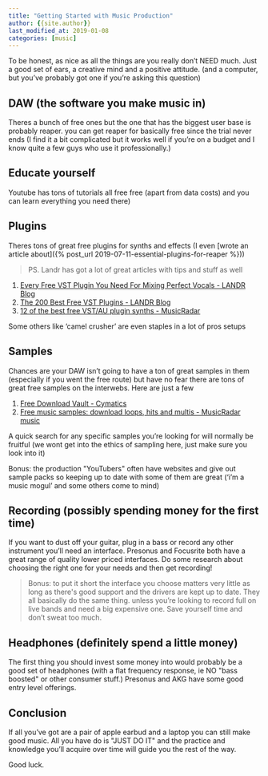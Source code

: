 ```yaml
---
title: "Getting Started with Music Production"
author: {{site.author}}
last_modified_at: 2019-01-08
categories: [music]
---
```


To be honest, as nice as all the things are you really don’t NEED much.
Just a good set of ears, a creative mind and a positive attitude. (and a computer, but you’ve probably got one if you’re asking this question)

## DAW (the software you make music in)

Theres a bunch of free ones but the one that has the biggest user base is probably reaper. you can get reaper for basically free since the trial never ends (I find it a bit complicated but it works well if you’re on a budget and I know quite a few guys who use it professionally.)

## Educate yourself

Youtube has tons of tutorials all free free (apart from data costs) and you can learn everything you need there)

## Plugins

Theres tons of great free plugins for synths and effects (I even [wrote an article about]({% post_url 2019-07-11-essential-plugins-for-reaper %}))


> PS. Landr has got a lot of great articles with tips and stuff as well


1. [Every Free VST Plugin You Need For Mixing Perfect Vocals - LANDR Blog](https://blog.landr.com/every-free-plugin-need-mixing-perfect-vocals/)
2. [The 200 Best Free VST Plugins - LANDR Blog](https://blog.landr.com/best-free-vst-plugins/)
3. [12 of the best free VST/AU plugin synths - MusicRadar](https://www.musicradar.com/news/tech/12-of-the-best-free-vst-au-plugin-synths-615790)

Some others like ‘camel crusher’ are even staples in a lot of pros setups

## Samples

Chances are your DAW isn’t going to have a ton of great samples in them (especially if you went the free route) but have no fear there are tons of great free samples on the interwebs.
Here are just a few

1. [Free Download Vault - Cymatics](https://cymatics.fm/pages/free-download-vault)
2. [Free music samples: download loops, hits and multis - MusicRadar music](https://www.musicradar.com/news/tech/free-music-samples-download-loops-hits-and-multis-627820)

A quick search for any specific samples you’re looking for will normally be fruitful (we wont get into the ethics of sampling here, just make sure you look into it)

Bonus: the production "YouTubers" often have websites and give out sample packs so keeping up to date with some of them are great (‘i’m a music mogul’ and some others come to mind)

## Recording (possibly spending money for the first time)

If you want to dust off your guitar, plug in a bass or record any other instrument you’ll need an interface.
Presonus and Focusrite both have a great range of quality lower priced interfaces.
Do some research about choosing the right one for your needs and then get recording!


> Bonus: to put it short the interface you choose matters very little as long as there's good support and the drivers are kept up to date.
> They all basically do the same thing. unless you’re looking to record full on live bands and need a big expensive one.
> Save yourself time and don’t sweat too much.


## Headphones (definitely spend a little money)

The first thing you should invest some money into would probably be a good set of headphones (with a flat frequency response, ie NO "bass boosted" or other consumer stuff.)
Presonus and AKG have some good entry level offerings.


## Conclusion

If all you’ve got are a pair of apple earbud and a laptop you can still make good music.
All you have do is "JUST DO IT" and the practice and knowledge you’ll acquire over time will guide you the rest of the way.

Good luck.
